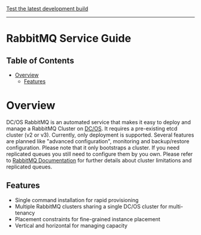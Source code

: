 [Test the latest development build](test_me.md)


---
# RabbitMQ Service Guide

## Table of Contents

- [Overview](#overview)
  - [Features](#features)

<a name="overview"></a>
# Overview

DC/OS RabbitMQ is an automated service that makes it easy to deploy and manage a RabbitMQ Cluster on [DC/OS](https://mesosphere.com/product/). It requires a pre-existing etcd cluster (v2 or v3). Currently, only deployment is supported. Several features are planned like "advanced configuration", monitoring and backup/restore configuration. Please note that it only bootstraps a cluster. If you need replicated queues you still need to configure them by you own. Please refer to [RabbitMQ Documentation](https://www.rabbitmq.com/clustering.html) for further details about cluster limitations and replicated queues.

<a name="features"></a>
## Features

- Single command installation for rapid provisioning
- Multiple RabbitMQ clusters sharing a single DC/OS cluster for multi-tenancy
- Placement constraints for fine-grained instance placement
- Vertical and horizontal for managing capacity

